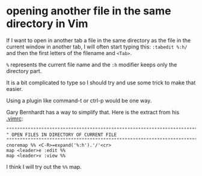 # opening another file in the same directory in Vim

If I want to open in another tab a file in the same directory as the file in
the current window in another tab, I will often start typing this:
`:tabedit %:h/` and then the first letters of the filename and `<Tab>`.

`%` represents the current file name and the `:h` modifier keeps only the
directory part.

It is a bit complicated to type so I should try and use some trick to make that
easier.

Using a plugin like command-t or ctrl-p would be one way.

Gary Bernhardt has a way to simplify that. Here is the extract from his
[.vimrc](https://github.com/garybernhardt/dotfiles/blob/master/.vimrc):

```vim
""""""""""""""""""""""""""""""""""""""""""""""""""""""""""""""""""""""""""""""
" OPEN FILES IN DIRECTORY OF CURRENT FILE
""""""""""""""""""""""""""""""""""""""""""""""""""""""""""""""""""""""""""""""
cnoremap %% <C-R>=expand('%:h').'/'<cr>
map <leader>e :edit %%
map <leader>v :view %%
```

I think I will try out the `%%` map.
